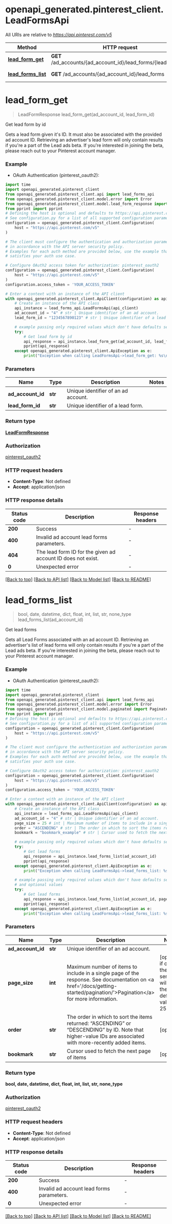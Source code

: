 # openapi_generated.pinterest_client.LeadFormsApi

All URIs are relative to *https://api.pinterest.com/v5*

Method | HTTP request | Description
------------- | ------------- | -------------
[**lead_form_get**](LeadFormsApi.md#lead_form_get) | **GET** /ad_accounts/{ad_account_id}/lead_forms/{lead_form_id} | Get lead form by id
[**lead_forms_list**](LeadFormsApi.md#lead_forms_list) | **GET** /ad_accounts/{ad_account_id}/lead_forms | Get lead forms


# **lead_form_get**
> LeadFormResponse lead_form_get(ad_account_id, lead_form_id)

Get lead form by id

Gets a lead form given it's ID. It must also be associated with the provided ad account ID. Retrieving an advertiser's lead form will only contain results if you're a part of the Lead ads beta. If you're interested in joining the beta, please reach out to your Pinterest account manager.

### Example

* OAuth Authentication (pinterest_oauth2):

```python
import time
import openapi_generated.pinterest_client
from openapi_generated.pinterest_client.api import lead_forms_api
from openapi_generated.pinterest_client.model.error import Error
from openapi_generated.pinterest_client.model.lead_form_response import LeadFormResponse
from pprint import pprint
# Defining the host is optional and defaults to https://api.pinterest.com/v5
# See configuration.py for a list of all supported configuration parameters.
configuration = openapi_generated.pinterest_client.Configuration(
    host = "https://api.pinterest.com/v5"
)

# The client must configure the authentication and authorization parameters
# in accordance with the API server security policy.
# Examples for each auth method are provided below, use the example that
# satisfies your auth use case.

# Configure OAuth2 access token for authorization: pinterest_oauth2
configuration = openapi_generated.pinterest_client.Configuration(
    host = "https://api.pinterest.com/v5"
)
configuration.access_token = 'YOUR_ACCESS_TOKEN'

# Enter a context with an instance of the API client
with openapi_generated.pinterest_client.ApiClient(configuration) as api_client:
    # Create an instance of the API class
    api_instance = lead_forms_api.LeadFormsApi(api_client)
    ad_account_id = "4" # str | Unique identifier of an ad account.
    lead_form_id = "1234567890123" # str | Unique identifier of a lead form.

    # example passing only required values which don't have defaults set
    try:
        # Get lead form by id
        api_response = api_instance.lead_form_get(ad_account_id, lead_form_id)
        pprint(api_response)
    except openapi_generated.pinterest_client.ApiException as e:
        print("Exception when calling LeadFormsApi->lead_form_get: %s\n" % e)
```


### Parameters

Name | Type | Description  | Notes
------------- | ------------- | ------------- | -------------
 **ad_account_id** | **str**| Unique identifier of an ad account. |
 **lead_form_id** | **str**| Unique identifier of a lead form. |

### Return type

[**LeadFormResponse**](LeadFormResponse.md)

### Authorization

[pinterest_oauth2](../README.md#pinterest_oauth2)

### HTTP request headers

 - **Content-Type**: Not defined
 - **Accept**: application/json


### HTTP response details

| Status code | Description | Response headers |
|-------------|-------------|------------------|
**200** | Success |  -  |
**400** | Invalid ad account lead forms parameters. |  -  |
**404** | The lead form ID for the given ad account ID does not exist. |  -  |
**0** | Unexpected error |  -  |

[[Back to top]](#) [[Back to API list]](../README.md#documentation-for-api-endpoints) [[Back to Model list]](../README.md#documentation-for-models) [[Back to README]](../README.md)

# **lead_forms_list**
> bool, date, datetime, dict, float, int, list, str, none_type lead_forms_list(ad_account_id)

Get lead forms

Gets all Lead Forms associated with an ad account ID. Retrieving an advertiser's list of lead forms will only contain results if you're a part of the Lead ads beta.  If you're interested in joining the beta, please reach out to your Pinterest account manager.

### Example

* OAuth Authentication (pinterest_oauth2):

```python
import time
import openapi_generated.pinterest_client
from openapi_generated.pinterest_client.api import lead_forms_api
from openapi_generated.pinterest_client.model.error import Error
from openapi_generated.pinterest_client.model.paginated import Paginated
from pprint import pprint
# Defining the host is optional and defaults to https://api.pinterest.com/v5
# See configuration.py for a list of all supported configuration parameters.
configuration = openapi_generated.pinterest_client.Configuration(
    host = "https://api.pinterest.com/v5"
)

# The client must configure the authentication and authorization parameters
# in accordance with the API server security policy.
# Examples for each auth method are provided below, use the example that
# satisfies your auth use case.

# Configure OAuth2 access token for authorization: pinterest_oauth2
configuration = openapi_generated.pinterest_client.Configuration(
    host = "https://api.pinterest.com/v5"
)
configuration.access_token = 'YOUR_ACCESS_TOKEN'

# Enter a context with an instance of the API client
with openapi_generated.pinterest_client.ApiClient(configuration) as api_client:
    # Create an instance of the API class
    api_instance = lead_forms_api.LeadFormsApi(api_client)
    ad_account_id = "4" # str | Unique identifier of an ad account.
    page_size = 25 # int | Maximum number of items to include in a single page of the response. See documentation on <a href='/docs/getting-started/pagination/'>Pagination</a> for more information. (optional) if omitted the server will use the default value of 25
    order = "ASCENDING" # str | The order in which to sort the items returned: “ASCENDING” or “DESCENDING” by ID. Note that higher-value IDs are associated with more-recently added items. (optional)
    bookmark = "bookmark_example" # str | Cursor used to fetch the next page of items (optional)

    # example passing only required values which don't have defaults set
    try:
        # Get lead forms
        api_response = api_instance.lead_forms_list(ad_account_id)
        pprint(api_response)
    except openapi_generated.pinterest_client.ApiException as e:
        print("Exception when calling LeadFormsApi->lead_forms_list: %s\n" % e)

    # example passing only required values which don't have defaults set
    # and optional values
    try:
        # Get lead forms
        api_response = api_instance.lead_forms_list(ad_account_id, page_size=page_size, order=order, bookmark=bookmark)
        pprint(api_response)
    except openapi_generated.pinterest_client.ApiException as e:
        print("Exception when calling LeadFormsApi->lead_forms_list: %s\n" % e)
```


### Parameters

Name | Type | Description  | Notes
------------- | ------------- | ------------- | -------------
 **ad_account_id** | **str**| Unique identifier of an ad account. |
 **page_size** | **int**| Maximum number of items to include in a single page of the response. See documentation on &lt;a href&#x3D;&#39;/docs/getting-started/pagination/&#39;&gt;Pagination&lt;/a&gt; for more information. | [optional] if omitted the server will use the default value of 25
 **order** | **str**| The order in which to sort the items returned: “ASCENDING” or “DESCENDING” by ID. Note that higher-value IDs are associated with more-recently added items. | [optional]
 **bookmark** | **str**| Cursor used to fetch the next page of items | [optional]

### Return type

**bool, date, datetime, dict, float, int, list, str, none_type**

### Authorization

[pinterest_oauth2](../README.md#pinterest_oauth2)

### HTTP request headers

 - **Content-Type**: Not defined
 - **Accept**: application/json


### HTTP response details

| Status code | Description | Response headers |
|-------------|-------------|------------------|
**200** | Success |  -  |
**400** | Invalid ad account lead forms parameters. |  -  |
**0** | Unexpected error |  -  |

[[Back to top]](#) [[Back to API list]](../README.md#documentation-for-api-endpoints) [[Back to Model list]](../README.md#documentation-for-models) [[Back to README]](../README.md)


